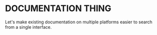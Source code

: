# DOCUMENTATION THING

Let's make existing documentation on multiple platforms easier to search from a single interface.




